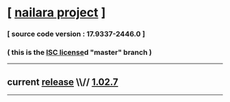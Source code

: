 
# [ [nailara project](http://www.nailara.net/) ]

### [ source code version : 17.9337-2446.0 ]

### ( this is the [ISC license](license)d "master" branch )
---
## current [release](https://github.com/anotherlink/nailara/releases) \\\\// [1.02.7](https://github.com/anotherlink/nailara/releases/tag/1.02.7)
---
